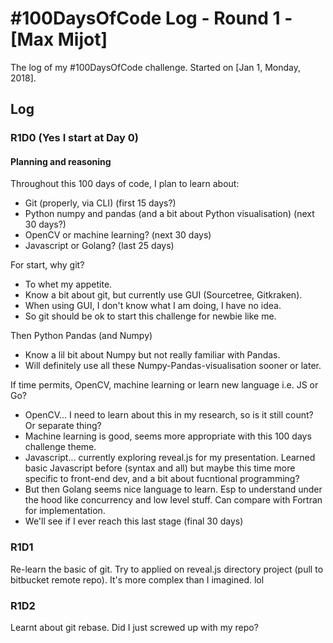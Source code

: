 # #100DaysOfCode Log - Round 1 - [Max Mijot]

The log of my #100DaysOfCode challenge. Started on [Jan 1, Monday, 2018].

## Log

### R1D0 (Yes I start at Day 0)
#### Planning and reasoning
Throughout this 100 days of code, I plan to learn about:
- Git (properly, via CLI) (first 15 days?)
- Python numpy and pandas (and a bit about Python visualisation) (next 30 days?)
- OpenCV or machine learning? (next 30 days)
- Javascript or Golang? (last 25 days)

For start, why git?
- To whet my appetite.
- Know a bit about git, but currently use GUI (Sourcetree, Gitkraken).
- When using GUI, I don't know what I am doing, I have no idea.
- So git should be ok to start this challenge for newbie like me.

Then Python Pandas (and Numpy)
- Know a lil bit about Numpy but not really familiar with Pandas.
- Will definitely use all these Numpy-Pandas-visualisation sooner or later.

If time permits, OpenCV, machine learning or learn new language i.e. JS or Go?
- OpenCV... I need to learn about this in my research, so is it still count? Or separate thing?
- Machine learning is good, seems more appropriate with this 100 days challenge theme.
- Javascript... currently exploring reveal.js for my presentation. Learned basic Javascript before (syntax and all) but maybe this time more specific to front-end dev, and a bit about fucntional programming?
- But then Golang seems nice language to learn. Esp to understand under the hood like concurrency and low level stuff. Can compare with Fortran for implementation.
- We'll see if I ever reach this last stage (final 30 days)

### R1D1
Re-learn the basic of git. Try to applied on reveal.js directory project (pull to bitbucket remote repo). It's more complex than I imagined. lol

### R1D2
Learnt about git rebase. Did I just screwed up with my repo?
